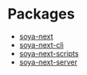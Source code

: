 # Packages

- [soya-next](soya-next/README.md)
- [soya-next-cli](soya-next-cli/README.md)
- [soya-next-scripts](soya-next-scripts/README.md)
- [soya-next-server](soya-next-server/README.md)
